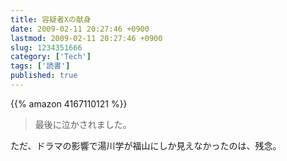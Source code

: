 ```yaml
---
title: 容疑者Xの献身
date: 2009-02-11 20:27:46 +0900
lastmod: 2009-02-11 20:27:46 +0900
slug: 1234351666
category: ['Tech']
tags: ['読書']
published: true
---
```


{{% amazon 4167110121 %}}


>最後に泣かされました。

ただ、ドラマの影響で湯川学が福山にしか見えなかったのは、残念。

